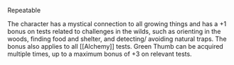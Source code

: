Repeatable

The character has a mystical connection to all growing things and has a +1 bonus on tests related to challenges in the wilds, such as orienting in the woods, finding food and shelter, and detecting/ avoiding natural traps. The bonus also applies to all [[Alchemy]] tests. Green Thumb can be acquired multiple times, up to a maximum bonus of +3 on relevant tests.